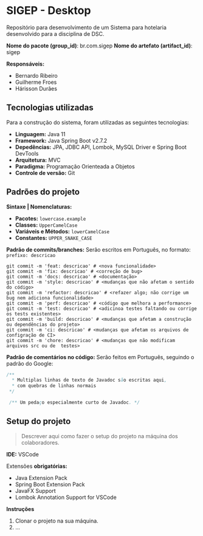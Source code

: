 # SIGEP - Desktop

Repositório para desenvolvimento de um Sistema para hotelaria desenvolvido para a disciplina de DSC.

**Nome do pacote (group_id)**: br.com.sigep
**Nome do artefato (artifact_id)**: sigep

**Responsáveis:**
- Bernardo Ribeiro
- Guilherme Froes
- Hárisson Durães


## Tecnologias utilizadas
Para a construção do sistema, foram utilizadas as seguintes tecnologias:
- **Linguagem:** Java 11
- **Framework:** Java Spring Boot v2.7.2
- **Depedências:** JPA, JDBC API, Lombok, MySQL Driver e Spring Boot DevTools
- **Arquitetura:** MVC
- **Paradigma:** Programação Orienteada a Objetos
- **Controle de versão:** Git


## Padrões do projeto

**Sintaxe | Nomenclaturas:**
- **Pacotes:** `lowercase.example`
- **Classes:** `UpperCamelCase`
- **Variáveis e Métodos:** `lowerCamelCase`
- **Constantes:** `UPPER_SNAKE_CASE`

**Padrão de commits/branches:** Serão escritos em Português, no formato: `prefixo: descricao`

```Shell
git commit -m 'feat: descricao' # <nova funcionalidade>
git commit -m 'fix: descricao' # <correção de bug>
git commit -m 'docs: descricao' # <documentação>
git commit -m 'style: descricao' # <mudanças que não afetam o sentido do código>
git commit -m 'refactor: descricao' # <refazer algo; não corrige um bug nem adiciona funcionalidade>
git commit -m 'perf: descricao' # <código que melhora a performance>
git commit -m 'test: descricao' # <adicinoa testes faltando ou corrige os tests existentes>
git commit -m 'build: descricao' # <mudanças que afetam a construção ou dependências do projeto>
git commit -m 'ci: descricao' # <mudanças que afetam os arquivos de configração de CI>
git commit -m 'chore: descricao' # <mudanças que não modificam arquivos src ou de  testes>
```


**Padrão de comentários no código:** Serão feitos em Português, seguindo o padrão do Google:

```Java
/**
  * Multiplas linhas de texto de Javadoc são escritas aqui,
  * com quebras de linhas normais
 */

 /** Um pedaço especialmente curto de Javadoc. */
```


## Setup do projeto
> Descrever aqui como fazer o setup do projeto na máquina dos colaboradores.

**IDE:** VSCode

Extensões **obrigatórias:** 
   - Java Extension Pack
   - Spring Boot Extension Pack
   - JavaFX Support
   - Lombok Annotation Support for VSCode

**Instruções**
1. Clonar o projeto na sua máquina.
2. ...
